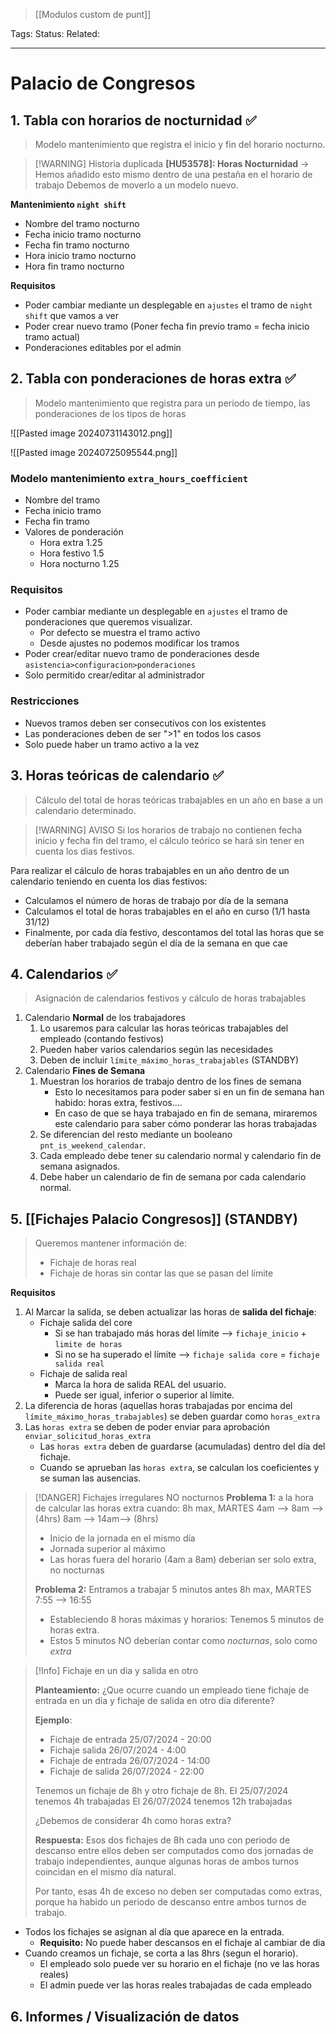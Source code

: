 > [[Modulos custom de punt]]

Tags: 
Status: 
Related: 

___

# Palacio de Congresos

## 1. Tabla con horarios de nocturnidad ✅
> Modelo mantenimiento que registra el inicio y fin del horario nocturno.

> [!WARNING] Historia duplicada
> **[HU53578]: Horas Nocturnidad** -> Hemos añadido esto mismo dentro de una pestaña en el horario de trabajo
> Debemos de moverlo a un modelo nuevo.

**Mantenimiento `night shift`**
- Nombre del tramo nocturno
- Fecha inicio tramo nocturno
- Fecha fin tramo nocturno
- Hora inicio tramo nocturno
- Hora fin tramo nocturno

**Requisitos**
- Poder cambiar mediante un desplegable en `ajustes` el tramo de `night shift` que vamos a ver
- Poder crear nuevo tramo (Poner fecha fin previo tramo = fecha inicio tramo actual)
- Ponderaciones editables por el admin

## 2. Tabla con ponderaciones de horas extra ✅

> Modelo mantenimiento que registra para un periodo de tiempo, las ponderaciones de los tipos de horas

![[Pasted image 20240731143012.png]]

![[Pasted image 20240725095544.png]]

### **Modelo mantenimiento `extra_hours_coefficient`**
- Nombre del tramo
- Fecha inicio tramo
- Fecha fin tramo
- Valores de ponderación
	- Hora extra 1.25
	- Hora festivo 1.5
	- Hora nocturno 1.25

### **Requisitos**
- Poder cambiar mediante un desplegable en `ajustes` el tramo de ponderaciones que queremos visualizar.
	- Por defecto se muestra el tramo activo
	- Desde ajustes no podemos modificar los tramos
- Poder crear/editar nuevo tramo de ponderaciones desde `asistencia>configuracion>ponderaciones`
- Solo permitido crear/editar al administrador

### Restricciones
- Nuevos tramos deben ser consecutivos con los existentes
- Las ponderaciones deben de ser ">1" en todos los casos
- Solo puede haber un tramo activo a la vez

## 3. Horas teóricas de calendario ✅
> Cálculo del total de horas teóricas trabajables en un año en base a un calendario determinado.


> [!WARNING] AVISO
> Si los horarios de trabajo no contienen fecha inicio y fecha fin del tramo,
> el cálculo teórico se hará sin tener en cuenta los dias festivos.

Para realizar el cálculo de horas trabajables en un año dentro de un calendario teniendo en cuenta los dias festivos:
- Calculamos el número de horas de trabajo por día de la semana
- Calculamos el total de horas trabajables en el año en curso (1/1 hasta 31/12)
- Finalmente, por cada día festivo, descontamos del total las horas que se deberían haber trabajado según el día de la semana en que cae
## 4. Calendarios  ✅ 
> Asignación de calendarios festivos y cálculo de horas trabajables

1. Calendario **Normal** de los trabajadores
	1. Lo usaremos para calcular las horas teóricas trabajables del empleado (contando festivos)
	2. Pueden haber varios calendarios según las necesidades
	3. Deben de incluir `límite_máximo_horas_trabajables` (STANDBY)
2. Calendario **Fines de Semana**
	1. Muestran los horarios de trabajo dentro de los fines de semana
		- Esto lo necesitamos para poder saber si en un fin de semana han habido: horas extra, festivos....
		- En caso de que se haya trabajado en fin de semana, miraremos este calendario para saber cómo ponderar las horas trabajadas
	1. Se diferencian del resto mediante un booleano `pnt_is_weekend_calendar`.
	2. Cada empleado debe tener su calendario normal y calendario fin de semana asignados.
	3. Debe haber un calendario de fin de semana por cada calendario normal.

## 5. [[Fichajes Palacio Congresos]] (STANDBY) 
> Queremos mantener información de:
> - Fichaje de horas real
> - Fichaje de horas sin contar las que se pasan del límite

**Requisitos**
1. Al Marcar la salida, se deben actualizar las horas de **salida del fichaje**:
	- Fichaje salida del core
		- Si se han trabajado más horas del límite --> `fichaje_inicio` + `limite de horas`
		- Si no se ha superado el límite --> `fichaje salida core` = `fichaje salida real`
	- Fichaje de salida real
		- Marca la hora de salida REAL del usuario.
		- Puede ser igual, inferior o superior al límite.
3. La diferencia de horas (aquellas horas trabajadas por encima del `límite_máximo_horas_trabajables`) se deben guardar como `horas_extra`
4. Las `horas extra` se deben de poder enviar para aprobación `enviar_solicitud_horas_extra`
	- Las `horas extra` deben de guardarse (acumuladas) dentro del día del fichaje.
	- Cuando se aprueban las `horas extra`, se calculan los coeficientes y se suman las ausencias.


> [!DANGER] Fichajes irregulares NO nocturnos
> **Problema 1:** a la hora de calcular las horas extra cuando:
> 8h max, MARTES
> 4am --> 8am --> (4hrs)
> 8am --> 14am--> (8hrs)
> - Inicio de la jornada en el mismo día
> - Jornada superior al máximo
> - Las horas fuera del horario (4am a 8am) deberian ser solo extra, no nocturnas
> 
> **Problema 2:** Entramos a trabajar 5 minutos antes
> 8h max, MARTES
> 7:55 --> 16:55
> - Estableciendo 8 horas máximas y horarios: Tenemos 5 minutos de horas extra.
> - Estos 5 minutos NO deberían contar como *nocturnas*, solo como *extra*

> [!Info] Fichaje en un dia y salida en otro
> 
> **Planteamiento:**
> ¿Que ocurre cuando un empleado tiene fichaje de entrada en un día y fichaje de salida en otro día diferente?
> 
> **Ejemplo**:
> - Fichaje de entrada 25/07/2024 - 20:00
> - Fichaje salida 26/07/2024 - 4:00
> - Fichaje de entrada 26/07/2024 - 14:00
> - Fichaje de salida 26/07/2024 - 22:00
> 
> Tenemos un fichaje de 8h  y otro fichaje de 8h.
> El 25/07/2024 tenemos 4h trabajadas
> El 26/07/2024 tenemos 12h trabajadas
> 
> ¿Debemos de considerar 4h como horas extra?
> 
> **Respuesta:**
> Esos dos fichajes de 8h cada uno con periodo de descanso entre ellos deben ser computados como dos jornadas de trabajo independientes, aunque algunas horas de ambos turnos coincidan en el mismo día natural. 
> 
> Por tanto, esas 4h de exceso no deben ser computadas como extras, porque ha habido un periodo de descanso entre ambos turnos de trabajo.
> 


- Todos los fichajes se asignan al día que aparece en la entrada.
	- **Requisito:** No puede haber descansos en el fichaje al cambiar de dia
- Cuando creamos un fichaje, se corta a las 8hrs (segun el horario).
	- El empleado solo puede ver su horario en el fichaje (no ve las horas reales)
	- El admin puede ver las horas reales trabajadas de cada empleado

## 6. Informes / Visualización de datos

